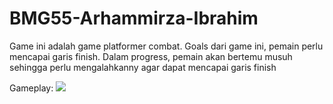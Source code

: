 # BMG55-Arhammirza-Ibrahim

Game ini adalah game platformer combat. Goals dari game ini, pemain perlu mencapai garis finish. Dalam progress, pemain akan bertemu musuh sehingga perlu mengalahkanny agar dapat mencapai garis finish

Gameplay:
![](https://github.com/BMG55-Arhammirza-Ibrahim/https://media.giphy.com/media/ZkSH56qWwGiNbbpbSn/giphy.gif)
